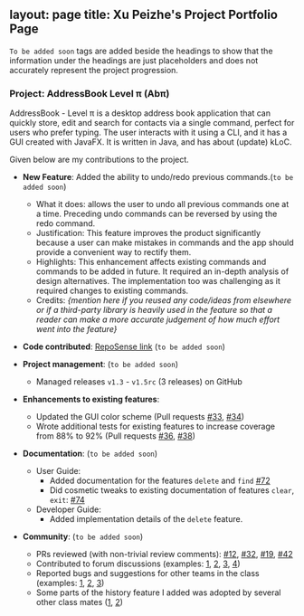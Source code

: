 
layout: page
title: Xu Peizhe's Project Portfolio Page
---
`To be added soon` tags are added beside the headings to show that the information under the headings are just placeholders and does not accurately represent the project progression.

### Project: AddressBook Level π (Abπ)

AddressBook - Level π is a desktop address book application that can quickly store, edit and search for contacts via a single command, perfect for users who prefer typing. The user interacts with it using a CLI, and it has a GUI created with JavaFX. It is written in Java, and has about (update) kLoC.

Given below are my contributions to the project.

* **New Feature**: Added the ability to undo/redo previous commands.(`to be added soon`)
  * What it does: allows the user to undo all previous commands one at a time. Preceding undo commands can be reversed by using the redo command.
  * Justification: This feature improves the product significantly because a user can make mistakes in commands and the app should provide a convenient way to rectify them.
  * Highlights: This enhancement affects existing commands and commands to be added in future. It required an in-depth analysis of design alternatives. The implementation too was challenging as it required changes to existing commands.
  * Credits: *{mention here if you reused any code/ideas from elsewhere or if a third-party library is heavily used in the feature so that a reader can make a more accurate judgement of how much effort went into the feature}*

* **Code contributed**: [RepoSense link]() (`to be added soon`)

* **Project management**: (`to be added soon`)
  * Managed releases `v1.3` - `v1.5rc` (3 releases) on GitHub

* **Enhancements to existing features**:
  * Updated the GUI color scheme (Pull requests [\#33](), [\#34]())
  * Wrote additional tests for existing features to increase coverage from 88% to 92% (Pull requests [\#36](), [\#38]())

* **Documentation**: (`to be added soon`)
  * User Guide:
    * Added documentation for the features `delete` and `find` [\#72]()
    * Did cosmetic tweaks to existing documentation of features `clear`, `exit`: [\#74]()
  * Developer Guide:
    * Added implementation details of the `delete` feature.

* **Community**: (`to be added soon`)
  * PRs reviewed (with non-trivial review comments): [\#12](), [\#32](), [\#19](), [\#42]()
  * Contributed to forum discussions (examples: [1](), [2](), [3](), [4]())
  * Reported bugs and suggestions for other teams in the class (examples: [1](), [2](), [3]())
  * Some parts of the history feature I added was adopted by several other class mates ([1](), [2]())
